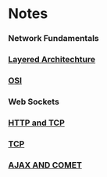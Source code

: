 # Notes

### Network Fundamentals

### [Layered Architechture](./network/layered-architechture.md)

### [OSI](./network/osi.md)

### Web Sockets

### [HTTP and TCP](websockets/http-tcp.md)

### [TCP](websockets/tcp.md)

### [AJAX AND COMET](websockets/ajax-comet.md)



